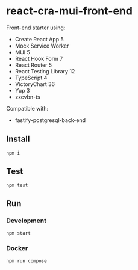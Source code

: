 # react-cra-mui-front-end

Front-end starter using:

- Create React App 5
- Mock Service Worker
- MUI 5
- React Hook Form 7
- React Router 5
- React Testing Library 12
- TypeScript 4
- VictoryChart 36
- Yup 3
- zxcvbn-ts

Compatible with:

- fastify-postgresql-back-end

## Install

    npm i

## Test

    npm test

## Run

### Development

    npm start

### Docker

    npm run compose